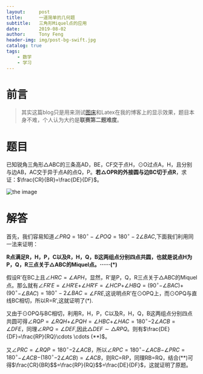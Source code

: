 ```yaml
---
layout:     post
title:      一道简单的几何题
subtitle:   三角形Miquel点的应用
date:       2019-08-02
author:     Tony Feng
header-img: img/post-bg-swift.jpg
catalog: true
tags:
    - 数学
    - 学习
---
```


# 前言

>其实这篇blog只是用来测试[图床](https://sm.ms/)和Latex在我的博客上的显示效果，题目本身不难，个人认为大约是**联赛第二题难度**。

# 题目

已知锐角三角形$\triangle$ABC的三条高AD，BE，CF交于点H，$\odot$O过点A，H，且分别与边AB，AC交于异于点A的点Q，P。**若$\triangle$OPR的外接圆与边BC切于点R**，求证：$\frac{CR}{BR}=\frac{DE}{DF}$。

![the image](https://i.loli.net/2019/08/01/5d42ecb60d6e378310.png)

# 解答

首先，我们容易知道$\angle PRQ=180^{\circ}-\angle POQ=180^{\circ}-2\angle BAC$,下面我们利用同一法来证明：

**R点满足R，H，P，C以及R，H，Q，B这两组点分别四点共圆，也就是说点H为P，Q，R三点关于$\triangle$ABC的Miquel点。$\cdots \cdots (*)$**

假设R'在BC上且$\angle HRC=\angle APH$，显然，R'是P，Q，R三点关于$\triangle$ABC的Miquel点。那么就有$\angle FR'E$$=\angle HR'E$$+\angle HR'F$$=\angle HCP$$+\angle HBQ$$=(90^{\circ}$$-\angle BAC)$$+(90^{\circ}$$-\angle BAC)$$=180^{\circ}-2\angle BAC$$=\angle FRE$,这说明点R'在$\odot$OPQ上，而$\odot$OPQ与直线BC相切，所以R=R',这就证明了(*).

又由于$\odot$OPQ与BC相切，利用R，H，P，C以及R，H，Q，B这两组点分别四点共圆可得$\angle RQP$$=\angle RQH$$+\angle PQH$$=\angle HBC$$+\angle HAC$$=180^{\circ}$$-2\angle ACB$$=\angle DFE$，同理$\angle RPQ$$=\angle DEF$,因此$\triangle DEF\sim\triangle RPQ$。则有$\frac{DE}{DF}=\frac{RP}{RQ}\cdots \cdots (**)$。

又$\angle PRC$$=\angle RQP=180^{\circ}$$-2\angle ACB$，所以$\angle RPC$$=180^{\circ}$$-\angle ACB$$-\angle PRC$$=180^{\circ}$$-\angle ACB$$-(180^{\circ}$$-2\angle ACB)$$=\angle ACB$，则RC=RP，同理RB=RQ，结合(**)可得$\frac{CR}{BR}$$=\frac{RP}{RQ}$$=\frac{DE}{DF}$，这就证明了原题。
